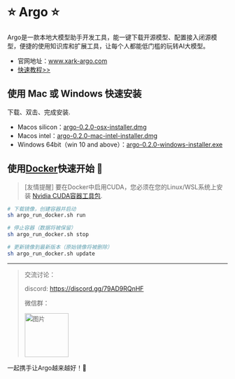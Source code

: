 # ⭐ Argo ⭐

Argo是一款本地大模型助手开发工具，能一键下载开源模型、配置接入闭源模型，便捷的使用知识库和扩展工具，让每个人都能低门槛的玩转AI大模型。
- 官网地址：www.xark-argo.com
- [快速教程>>](https://docs.xark-argo.com/getting-started)

## 使用 Mac 或 Windows 快速安装
下载、双击、完成安装.
- Macos silicon：[argo-0.2.0-osx-installer.dmg](https://github.com/xark-argo/argo/releases/download/v0.2.0/argo-0.2.0-osx-installer.dmg)
- Macos intel：[argo-0.2.0-mac-intel-installer.dmg](https://github.com/xark-argo/argo/releases/download/v0.2.0/argo-0.2.0-mac-intel-installer.dmg)
- Windows 64bit（win 10 and above）：[argo-0.2.0-windows-installer.exe](https://github.com/xark-argo/argo/releases/download/v0.2.0/argo-0.2.0-windows-installer.exe)

## 使用[Docker](https://www.docker.com/)快速开始 🐳
> [友情提醒]
> 要在Docker中启用CUDA，您必须在您的Linux/WSL系统上安装
> [Nvidia CUDA容器工具包](https://docs.nvidia.com/dgx/nvidia-container-runtime-upgrade/).

  ```bash
  # 下载镜像，创建容器并启动
  sh argo_run_docker.sh run
  
  # 停止容器（数据将被保留）
  sh argo_run_docker.sh stop
  
  # 更新镜像到最新版本（原始镜像将被删除）
  sh argo_run_docker.sh update
  ```


---
> 交流讨论：
> 
> discord: https://discord.gg/79AD9RQnHF
>
> 微信群：
>
> <img src="https://gitee.com/xark-argo/argo/releases/download/v0.0.1/argo_wechat.jpg" alt="图片" style="width:100px;height:100px;">

一起携手让Argo越来越好！💪

